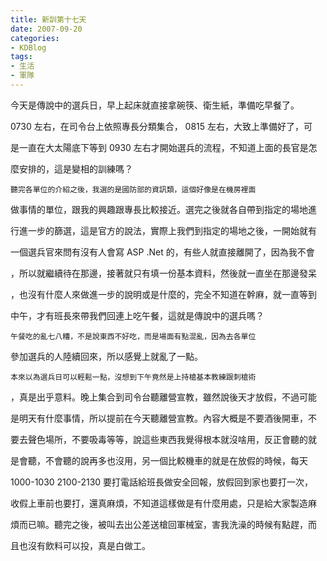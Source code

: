 ```yaml
---
title: 新訓第十七天
date: 2007-09-20
categories:
- KDBlog
tags:
- 生活
- 軍隊
---
```

今天是傳說中的選兵日，早上起床就直接拿碗筷、衛生紙，準備吃早餐了。

 0730 左右，在司令台上依照專長分類集合， 0815 左右，大致上準備好了，可

是一直在大太陽底下等到 0930 左右才開始選兵的流程，不知道上面的長官是怎

麼安排的，這是變相的訓練嗎？

    聽完各單位的介紹之後，我選的是國防部的資訊類，這個好像是在機房裡面

做事情的單位，跟我的興趣跟專長比較接近。選完之後就各自帶到指定的場地進

行進一步的篩選，這是官方的說法，實際上我們到指定的場地之後，一開始就有

一個選兵官來問有沒有人會寫 ASP .Net 的，有些人就直接離開了，因為我不會

，所以就繼續待在那邊，接著就只有填一份基本資料，然後就一直坐在那邊發呆

，也沒有什麼人來做進一步的說明或是什麼的，完全不知道在幹麻，就一直等到

中午，才有班長來帶我們回連上吃午餐，這就是傳說中的選兵嗎？

    午餐吃的亂七八糟，不是說東西不好吃，而是場面有點混亂，因為去各單位

參加選兵的人陸續回來，所以感覺上就亂了一點。

    本來以為選兵日可以輕鬆一點，沒想到下午竟然是上持槍基本教練跟刺槍術

，真是出乎意料。晚上集合到司令台聽離營宣教，雖然說後天才放假，不過可能

是明天有什麼事情，所以提前在今天聽離營宣教。內容大概是不要酒後開車，不

要去聲色場所，不要吸毒等等，說這些東西我覺得根本就沒啥用，反正會聽的就

是會聽，不會聽的說再多也沒用，另一個比較機車的就是在放假的時候，每天

 1000-1030 2100-2130  要打電話給班長做安全回報，放假回到家也要打一次，

收假上車前也要打，還真麻煩，不知道這樣做是有什麼用處，只是給大家製造麻

煩而已嘛。聽完之後，被叫去出公差送槍回軍械室，害我洗澡的時候有點趕，而

且也沒有飲料可以投，真是白做工。

